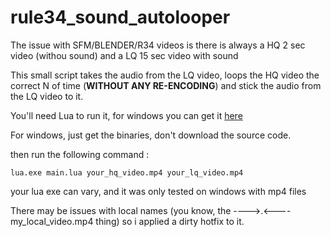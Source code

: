# rule34_sound_autolooper

The issue with SFM/BLENDER/R34 videos is there is always a HQ 2 sec video (withou sound) and a LQ 15 sec video with sound


This small script takes the audio from the LQ video, loops the HQ video the correct N of time (**WITHOUT ANY RE-ENCODING**) and stick the audio from the LQ video to it.



You'll need Lua to run it, for windows you can get it [here](http://luabinaries.sourceforge.net/download.html)

For windows, just get the binaries, don't download the source code.


then run the following command : 


`lua.exe main.lua your_hq_video.mp4 your_lq_video.mp4`

your lua exe can vary, and it was only tested on windows with mp4 files


There may be issues with local names (you know, the ---->.<----my_local_video.mp4 thing) so i applied a dirty hotfix to it.
